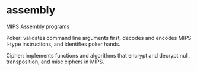# assembly
MIPS Assembly programs

Poker: validates command line arguments first, decodes and encodes MIPS I-type instructions, and identifies poker hands.

Cipher: implements functions and algorithms that encrypt and decrypt null, transposition, and misc ciphers in MIPS.
